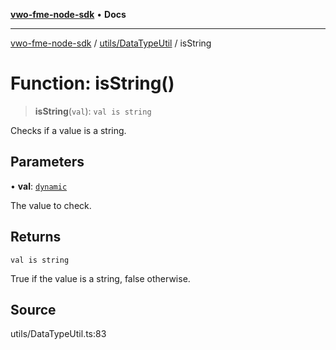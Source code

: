 [**vwo-fme-node-sdk**](../../../README.md) • **Docs**

---

[vwo-fme-node-sdk](../../../modules.md) / [utils/DataTypeUtil](../README.md) / isString

# Function: isString()

> **isString**(`val`): `val is string`

Checks if a value is a string.

## Parameters

• **val**: [`dynamic`](../../../types/Common/type-aliases/dynamic.md)

The value to check.

## Returns

`val is string`

True if the value is a string, false otherwise.

## Source

utils/DataTypeUtil.ts:83
